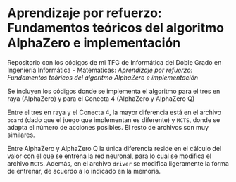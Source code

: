 # Aprendizaje por refuerzo: Fundamentos teóricos del algoritmo AlphaZero e implementación
Repositorio con los códigos de mi TFG de Informática del Doble Grado en Ingeniería Informática - Matemáticas: <i>Aprendizaje por refuerzo: Fundamentos teóricos del algoritmo AlphaZero e implementación</i>

Se incluyen los códigos donde se implementa el algoritmo para el tres en raya (AlphaZero) y para el Conecta 4 (AlphaZero y AlphaZero Q)

Entre el tres en raya y el Conecta 4, la mayor diferencia está en el archivo `board` (dado que el juego que implementan es diferente) y `MCTS`, donde se adapta el número de acciones posibles. El resto de archivos son muy similares.

Entre AlphaZero y AlphaZero Q la única diferencia reside en el cálculo del valor con el que se entrena la red neuronal, para lo cual se modifica el archivo `MCTS`. Además, en el archivo `driver` se modifica ligeramente la forma de entrenar, de acuerdo a lo indicado en la memoria. 
